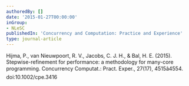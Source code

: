 ```yaml
---
authoredBy: []
date: '2015-01-27T00:00:00'
inGroup:
- NLeSC
publishedIn: 'Concurrency and Computation: Practice and Experience'
type: journal-article
---
```

Hijma, P., van Nieuwpoort, R. V., Jacobs, C. J. H., & Bal, H. E. (2015). Stepwise-refinement for performance: a methodology for many-core programming. Concurrency Computat.: Pract. Exper., 27(17), 4515â4554. doi:10.1002/cpe.3416

